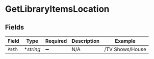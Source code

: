 # GetLibraryItemsLocation


## Fields

| Field              | Type               | Required           | Description        | Example            |
| ------------------ | ------------------ | ------------------ | ------------------ | ------------------ |
| `Path`             | **string*          | :heavy_minus_sign: | N/A                | /TV Shows/House    |